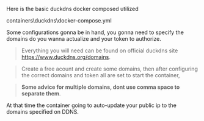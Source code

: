 Here is the basic duckdns docker composed utilized

containers\duckdns\docker-compose.yml

Some configurations gonna be in hand, you gonna need to specify the domains do you wanna actualize and your token to authorize.

> Everything you will need can be found on official duckdns site
> https://www.duckdns.org/domains.

> Create a free acount and create some domains, then after configuring the correct domains and token all are set to start the container,

> **Some advice for multiple domains, dont use comma space to separate them**.

At that time the container going to auto-update your public ip to the domains specified on DDNS.
